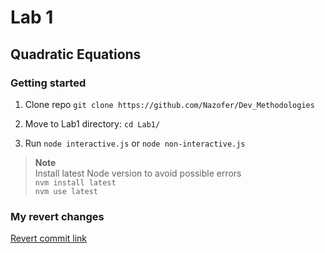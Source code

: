 # Lab 1

## Quadratic Equations

### Getting started


1. Clone repo ```git clone https://github.com/Nazofer/Dev_Methodologies```

2. Move to Lab1 directory: ```cd Lab1/```

3. Run ```node interactive.js``` or ```node non-interactive.js```
>**Note**<br> Install latest Node version to avoid possible errors<br> ```nvm install latest```<br> ```nvm use latest```


### My revert changes
[Revert commit link](https://github.com/Nazofer/Dev_Methodologies/commit/f2c5a197a71c263b59173340e96f6806c511a78d)
